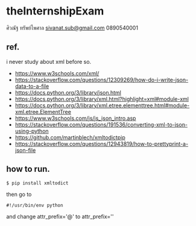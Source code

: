 # theInternshipExam
ศิวณัฐ ทรัพย์ไพศาล sivanat.sub@gmail.com 0890540001

## ref.
i never study about xml before so.
* https://www.w3schools.com/xml/
* https://stackoverflow.com/questions/12309269/how-do-i-write-json-data-to-a-file
* https://docs.python.org/3/library/json.html
* https://docs.python.org/3/library/xml.html?highlight=xml#module-xml
* https://docs.python.org/3/library/xml.etree.elementtree.html#module-xml.etree.ElementTree
* https://www.w3schools.com/js/js_json_intro.asp
* https://stackoverflow.com/questions/191536/converting-xml-to-json-using-python
* https://github.com/martinblech/xmltodictpip
* https://stackoverflow.com/questions/12943819/how-to-prettyprint-a-json-file

## how to run.
```
$ pip install xmltodict
```
then go to
```
#!/usr/bin/env python
```
and change attr_prefix='@' to attr_prefix=''
